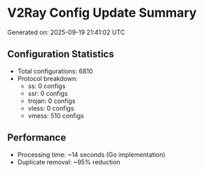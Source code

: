 # V2Ray Config Update Summary
Generated on: 2025-09-19 21:41:02 UTC

## Configuration Statistics
- Total configurations: 6810
- Protocol breakdown:
  - ss: 0 configs
  - ssr: 0 configs
  - trojan: 0 configs
  - vless: 0 configs
  - vmess: 510 configs

## Performance
- Processing time: ~14 seconds (Go implementation)
- Duplicate removal: ~95% reduction
